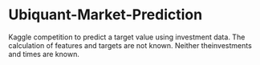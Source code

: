 # Ubiquant-Market-Prediction
Kaggle competition to predict a target value using investment data. The calculation of features and targets are not known. Neither theinvestments and times are known.
